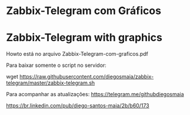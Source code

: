 # Zabbix-Telegram com Gráficos 
# Zabbix-Telegram with graphics

Howto está no arquivo Zabbix-Telegram-com-graficos.pdf

Para baixar somente o script no servidor:

wget https://raw.githubusercontent.com/diegosmaia/zabbix-telegram/master/zabbix-telegram.sh

Para acompanhar as atualizações:
https://telegram.me/githubdiegosmaia

https://br.linkedin.com/pub/diego-santos-maia/2b/b60/173
